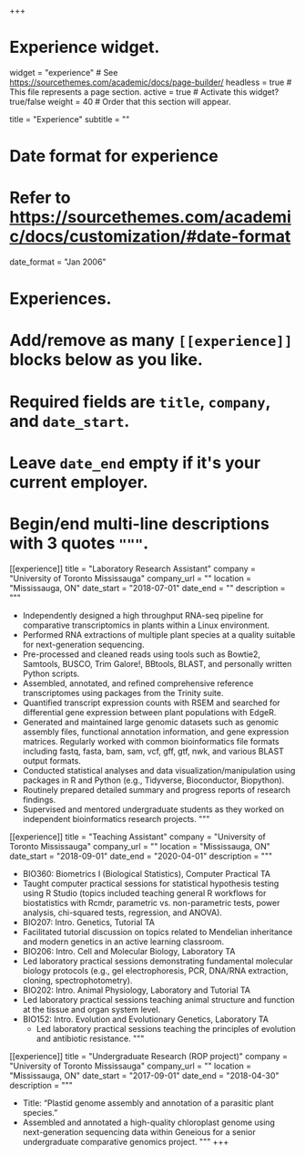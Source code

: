 +++
# Experience widget.
widget = "experience"  # See https://sourcethemes.com/academic/docs/page-builder/
headless = true  # This file represents a page section.
active = true  # Activate this widget? true/false
weight = 40  # Order that this section will appear.

title = "Experience"
subtitle = ""

# Date format for experience
#   Refer to https://sourcethemes.com/academic/docs/customization/#date-format
date_format = "Jan 2006"

# Experiences.
#   Add/remove as many `[[experience]]` blocks below as you like.
#   Required fields are `title`, `company`, and `date_start`.
#   Leave `date_end` empty if it's your current employer.
#   Begin/end multi-line descriptions with 3 quotes `"""`.
[[experience]]
  title = "Laboratory Research Assistant"
  company = "University of Toronto Mississauga"
  company_url = ""
  location = "Mississauga, ON"
  date_start = "2018-07-01"
  date_end = ""
  description = """
  * Independently designed a high throughput RNA-seq pipeline for comparative transcriptomics in plants within a Linux environment.
  * Performed RNA extractions of multiple plant species at a quality suitable for next-generation sequencing.
  * Pre-processed and cleaned reads using tools such as Bowtie2, Samtools, BUSCO, Trim Galore!, BBtools, BLAST, and personally written Python scripts.
  * Assembled, annotated, and refined comprehensive reference transcriptomes using packages from the Trinity suite.
  * Quantified transcript expression counts with RSEM and searched for differential gene expression between plant populations with EdgeR.
  * Generated and maintained large genomic datasets such as genomic assembly files, functional annotation information, and gene expression matrices. Regularly worked with common bioinformatics file formats including fastq, fasta, bam, sam, vcf, gff, gtf, nwk, and various BLAST output formats.
  * Conducted statistical analyses and data visualization/manipulation using packages in R and Python (e.g., Tidyverse, Bioconductor, Biopython).
  * Routinely prepared detailed summary and progress reports of research findings.
  * Supervised and mentored undergraduate students as they worked on independent bioinformatics research projects.
  """

[[experience]]
  title = "Teaching Assistant"
  company = "University of Toronto Mississauga"
  company_url = ""
  location = "Mississauga, ON"
  date_start = "2018-09-01"
  date_end = "2020-04-01"
  description = """
  * BIO360: Biometrics I (Biological Statistics), Computer Practical TA
   * Taught computer practical sessions for statistical hypothesis testing using R Studio (topics included teaching general R workflows for biostatistics with Rcmdr, parametric vs. non-parametric tests, power analysis, chi-squared tests, regression, and ANOVA).
  * BIO207: Intro. Genetics, Tutorial TA
   * Facilitated tutorial discussion on topics related to Mendelian inheritance and modern genetics in an active learning classroom.
  * BIO206: Intro. Cell and Molecular Biology, Laboratory TA
   * Led laboratory practical sessions demonstrating fundamental molecular biology protocols (e.g., gel electrophoresis, PCR, DNA/RNA extraction, cloning, spectrophotometry).
  * BIO202: Intro. Animal Physiology, Laboratory and Tutorial TA
   * Led laboratory practical sessions teaching animal structure and function at the tissue and organ system level.
  * BIO152: Intro. Evolution and Evolutionary Genetics, Laboratory TA
    * Led laboratory practical sessions teaching the principles of evolution and antibiotic resistance.
  """

[[experience]]
  title = "Undergraduate Research (ROP project)"
  company = "University of Toronto Mississauga"
  company_url = ""
  location = "Mississauga, ON"
  date_start = "2017-09-01"
  date_end = "2018-04-30"
  description = """
  * Title: “Plastid genome assembly and annotation of a parasitic plant species.”
  * Assembled and annotated a high-quality chloroplast genome using next-generation sequencing data within Geneious for a senior undergraduate comparative genomics project.
  """
+++
